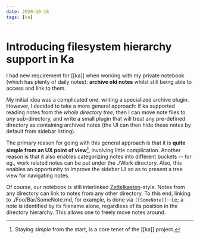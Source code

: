 ```yaml
---
date: 2020-10-18
tags: [ka]
---
```


# Introducing filesystem hierarchy support in Ka

I had new requirement for [[ka]] when working with my private notebook (which has plenty of daily notes): **archive old notes** whilst still being able to access and link to them.

My initial idea was a complicated one: writing a specialized archive plugin. However, I decided to take a more general approach: if ka supported reading notes from the *whole directory tree*, then I can move note files to *any* sub-directory, and write a small plugin that will treat any pre-defined directory as containing archived notes (the UI can then hide these notes by default from sidebar listing).

The primary reason for going with this general approach is that it is **quite simple from an UX point of view**[^simplicity], involving little complication. Another reason is that it also enables categorizing notes into different buckets -- for eg., work related notes can be put under the ./Work directory. Also, this enables an opportunity to improve the sidebar UI so as to present a tree view for navigating notes.

Of course, our notebook is still interlinked [Zettelkasten]-style. Notes from any directory can link to notes from any other directory. To this end, linking to ./Foo/Bar/SomeNote.md, for example, is done via `[[SomeNote]]`--i.e; a note is identified by its filename alone, regardless of its position in the directory hierarchy. This allows one to freely move notes around.

[Zettelkasten]: https://neuron.zettel.page/zettelkasten.html
[^simplicity]: Staying *simple* from the start, is a core tenet of the [[ka]] project.